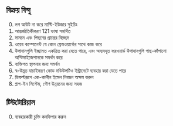 ## বিক্রয় বিন্দু

0. লগ আউট না করে মাল্টি-ইউজার সুইচিং
1. আন্তর্জাতিকীকরণ 121 ভাষা সমর্থিত
2. সামনে এবং পিছনের প্রান্তের বিচ্ছেদ
3. ওয়েব কম্পোনেন্ট যে কোন ফ্রেমওয়ার্কের সাথে কাজ করে
4. উপাদানগুলি ইচ্ছামত একত্রিত করা যেতে পারে, এবং অব্যবহৃত ফরওয়ার্ড উপাদানগুলি গাছ-কাঁপানো অপ্টিমাইজেশানকে সমর্থন করে
5. ব্যক্তিগত স্থাপনার জন্য সমর্থন
6. স্ব-উন্নত যাচাইকরণ কোড মডিউলটিও ইন্ট্রানেটে ব্যবহার করা যেতে পারে
7. ডিফল্টরূপে এক-কালীন ইমেল নিবন্ধন অক্ষম করুন
8. প্লাগ-ইন সিস্টেম, গৌণ উন্নয়নের জন্য সহজ

## টিউটোরিয়াল

0. ব্যবহারকারী চুক্তি কনফিগার করুন